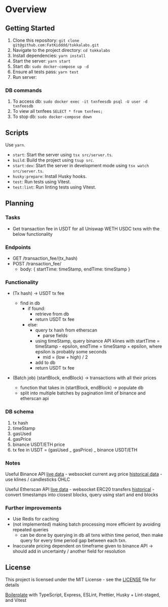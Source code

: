 # Overview

## Getting Started

1. Clone this repository: `git clone git@github.com:FatKidddd/tokkalabs.git`
2. Navigate to the project directory: `cd tokkalabs`
3. Install dependencies: `yarn install`
4. Start the server: `yarn start`
5. Start db: `sudo docker-compose up -d`
6. Ensure all tests pass: `yarn test`
7. Run server:

### DB commands

1. To access db: `sudo docker exec -it txnfeesdb psql -U user -d txnfeesdb`
2. To view all txnfees `SELECT * from txnfees;`
3. To stop db: `sudo docker-compose down`

## Scripts

Use `yarn`.

- `start`: Start the server using `tsx src/server.ts`.
- `build`: Build the project using `tsup src`.
- `start:dev`: Start the server in development mode using `tsx watch src/server.ts`.
- `husky:prepare`: Install Husky hooks.
- `test`: Run tests using Vitest.
- `test:lint`: Run linting tests using Vitest.

## Planning

### Tasks

- Get transaction fee in USDT for all Uniswap WETH USDC txns with the below functionality

### Endpoints

- GET /transaction_fee/(tx_hash)
- POST /transaction_fee/
  - body: { startTime: timeStamp, endTime: timeStamp }

### Functionality

- (Tx hash) -> USDT tx fee

  - find in db
    - if found:
      - retrieve from db
      - return USDT tx fee
    - else:
      - query tx hash from etherscan
        - parse fields
      - using timeStamp, query binance API klines with startTime = timeStamp - epsilon, endTime = timeStamp + epsilon, where epsilon is probably some seconds
        - mid = (low + high) / 2
      - add to db
      - return USDT tx fee

- (Batch job) (startBlock, endBlock) -> transactions with all their prices
  - function that takes in (startBlock, endBlock) -> populate db
  - split into multiple batches by pagination limit of binance and etherscan api

### DB schema

1. tx hash
2. timeStamp
3. gasUsed
4. gasPrice
5. binance USDT/ETH price
6. tx fee in USDT = (gasUsed _ gasPrice) _ binance USDT/ETH

### Notes

Useful Binance API
[live data](https://developers.binance.com/docs/binance-spot-api-docs/web-socket-streams) - websocket current avg price
[historical data](https://developers.binance.com/docs/binance-spot-api-docs/rest-api#klinecandlestick-data) - use klines / candlesticks OHLC

Useful Etherscan API
[live data](https://web3js.readthedocs.io/en/v1.2.11/web3-eth-subscribe.html) - websocket ERC20 transfers
[historical](https://docs.etherscan.io/api-endpoints/accounts#get-a-list-of-erc20-token-transfer-events-by-address) - convert timestamps into closest blocks, query using start and end blocks

### Further improvements

- Use Redis for caching
- (not implemented) making batch processing more efficient by avoiding repeated queries
  - can be done by querying in db all txns within time period, then make query for every time period gap between each txn.
- Inaccurate pricing dependent on timeframe given to binance API -> should add in uncertainty / another field for resolution

## License

This project is licensed under the MIT License - see the [LICENSE](LICENSE) file for details

[Boilerplate](https://github.com/yan-pi/NodeBoilerplate) with TypeScript, Express, ESLint, Prettier, Husky + Lint-staged, and Vitest
